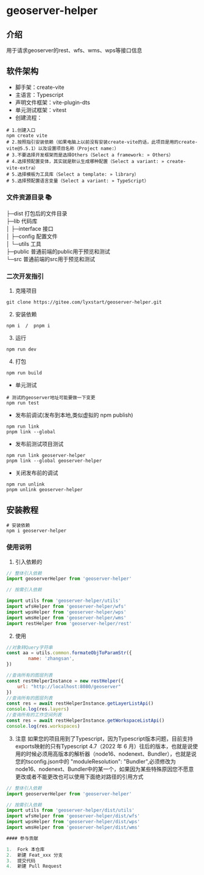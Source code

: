 # geoserver-helper

## 介绍
用于请求geoserver的rest、wfs、wms、wps等接口信息

## 软件架构

* 脚手架：create-vite
* 主语言：Typescript
* 声明文件框架：vite-plugin-dts
* 单元测试框架：vitest
* 创建流程：
```shell
# 1.创建入口
npm create vite
# 2.按照指引安装依赖（如果电脑上以前没有安装create-vite的话，此项目是用的create-vite@5.5.1）以及设置项目名称（Project name:）
# 3.不要选择开发框架而是选择Others（Select a framework: » Others）
# 4.选择预配置变体，其实就是默认生成哪种配置（Select a variant: » create-vite-extra）
# 5.选择模板为工具库（Select a template: » library）
# 5.选择预配置语言变量（Select a variant: » TypeScript）
```

### 文件资源目录 📚
├─dist  打包后的文件目录  
├─lib   代码库  
│  ├─interface       接口  
│  ├─config          配置文件  
│  └─utils           工具  
├─public             普通前端的public用于预览和测试  
└─src                普通前端的src用于预览和测试  
### 二次开发指引
1. 克隆项目
```shell
git clone https://gitee.com/lyxstart/geoserver-helper.git
```
2. 安装依赖
```shell
npm i  /  pnpm i
```
3. 运行
```shell
npm run dev
```
4. 打包
```shell
npm run build
```
* 单元测试
```shell
# 测试的geoserver地址可能要做一下变更
npm run test
```
* 发布前调试(发布到本地,类似虚拟的 npm publish)
```shell
npm run link
pnpm link --global
```
* 发布前测试项目测试
```shell
npm run link geoserver-helper
pnpm link --global geoserver-helper
```
* 关闭发布前的调试
```shell
npm run unlink
pnpm unlink geoserver-helper
```

## 安装教程
```shell
# 安装依赖
npm i geoserver-helper
```

### 使用说明
1.  引入依赖的
```javascript
// 整体引入依赖
import geoserverHelper from 'geoserver-helper'

// 按需引入依赖

import utils from 'geoserver-helper/utils'
import wfsHelper from 'geoserver-helper/wfs'
import wpsHelper from 'geoserver-helper/wps'
import wmsHelper from 'geoserver-helper/wms'
import restHelper from 'geoserver-helper/rest'
```
2.  使用
```javascript
//对象转Query字符串
const aa = utils.common.formateObjToParamStr({
        name: 'zhangsan',
})

//查询所有的图层列表
const restHelperInstance = new restHelper({
    url: "http://localhost:8080/geoserver"
})
//查询所有的图层列表
const res = await restHelperInstance.getLayerListApi()
console.log(res.layers)
//查询所有的工作空间列表
const res = await restHelperInstance.getWorkspaceListApi()
console.log(res.workspaces)
```
3. 注意
如果您的项目用到了Typescript，因为Typescript版本问题，目前支持exports映射的只有Typescript 4.7（2022 年 6 月）往后的版本，也就是说使用的时候必须用高版本的解析器（node16、nodenext、Bundler），也就是说您的tsconfig.json中的  "moduleResolution": "Bundler",必须修改为node16、nodenext、Bundler中的某一个，如果因为某些特殊原因您不愿意更改或者不能更改也可以使用下面绝对路径的引用方式
```javascript
// 整体引入依赖
import geoserverHelper from 'geoserver-helper'

// 按需引入依赖
import utils from 'geoserver-helper/dist/utils'
import wfsHelper from 'geoserver-helper/dist/wfs'
import wpsHelper from 'geoserver-helper/dist/wps'
import wmsHelper from 'geoserver-helper/dist/wms'

#### 参与贡献

1.  Fork 本仓库
2.  新建 Feat_xxx 分支
3.  提交代码
4.  新建 Pull Request

